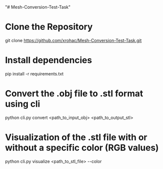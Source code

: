 "# Mesh-Conversion-Test-Task" 

# Clone the Repository
git clone https://github.com/xrohac/Mesh-Conversion-Test-Task.git

# Install dependencies
pip install -r requirements.txt

# Convert the .obj file to .stl format using cli
python cli.py convert <path_to_input_obj> <path_to_output_stl>

# Visualization of the .stl file with or without a specific color (RGB values)
python cli.py visualize <path_to_stl_file> --color <r> <g> <b>
